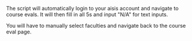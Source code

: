 The script will automatically login to your aisis account and navigate to course
evals. It will then fill in all 5s and input "N/A" for text inputs.

You will have to manually select faculties and navigate back to the course eval
page.
